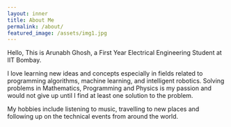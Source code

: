 ```yaml
---
layout: inner
title: About Me
permalink: /about/
featured_image: /assets/img1.jpg
---
```


Hello, This is Arunabh Ghosh, a First Year Electrical Engineering Student at IIT Bombay. 

I love learning new ideas and concepts especially in fields related to programming algorithms, machine learning, and intelligent robotics. Solving problems in Mathematics, Programming and Physics is my passion and would not give up until I find at least one solution to the problem.

My hobbies include listening to music, travelling to new places and following up on the technical events from around the world.